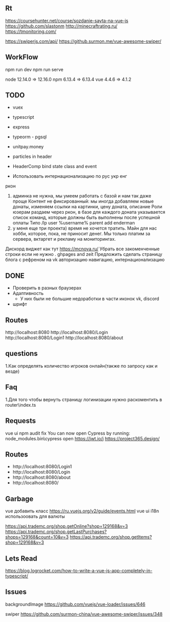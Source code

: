 ## Rt
https://coursehunter.net/course/sozdanie-sayta-na-vue-js
https://github.com/slastonm
http://minecraftrating.ru/
https://tmonitoring.com/

https://swiperjs.com/api/
https://github.surmon.me/vue-awesome-swiper/

## WorkFlow
npm run dev
npm run serve

node 12.14.0 => 12.16.0
npm 6.13.4 => 6.13.4
vue 4.4.6 => 4.1.2

## TODO

* vuex
* typescript
* express
* typeorm - pgsql
* unitpay.money

* particles in header
* HeaderComp bind state class and event

* Использовать интернационализацию по рус укр енг

ркон

1) админка не нужна, мы умеем работать с базой и нам так даже проще
Контент не фиксированный: мы иногда добавляем новые донаты, изменяем ссылки на картинки, цену доната, описание
Роли юзерам раздаем через ркон, в базе для каждого доната указывается список команд, которые должны быть выполнены после успешной оплаты
Типо /lp user %username% parent add enderman
2) у меня еще три проекта) время не хочется тратить. Майн для нас хобби, которое, пока, не приносит денег. Мы только платим за сервера, вктаргет и рекламу на мониторингах.

Дискорд виджет как тут
  https://mcnova.ru/
Убрать все закоменченные строки если не нужно
.
ghpages and zeit
Предложить сделать страницу блога с рефреном на vk
авторизацию
навигацию, интернационализацию

## DONE

* Проверить в разных браузерах
* Адаптивность
  * У них были не большие недоработки в части иконок vk, discord
* шрифт

## Routes

http://localhost:8080
http://localhost:8080/Login
http://localhost:8080/Login1
http://localhost:8080/about

## questions
1.Как определять количество игроков онлайн(также по запросу как и везде)

## Faq
1.Для того чтобы вернуть страницу логинизации нужно раскоментить в router\index.ts

## Requests
vue ui
npm audit fix
You can now open Cypress by running: node_modules\.bin\cypress open
https://jwt.io/j
https://project365.design/

## Routes
* http://localhost:8080/Login1
* http://localhost:8080/Login
* http://localhost:8080/about
* http://localhost:8080/

## Garbage

vue добавить класс
https://ru.vuejs.org/v2/guide/events.html
vue ui
i18n использоовать для валюты

https://api.trademc.org/shop.getOnline?shop=129168&v=3
https://api.trademc.org/shop.getLastPurchases?shops=129168&count=10&v=3
https://api.trademc.org/shop.getItems?shop=129168&v=3

## Lets Read

https://blog.logrocket.com/how-to-write-a-vue-js-app-completely-in-typescript/

## Issues

backgroundImage
https://github.com/vuejs/vue-loader/issues/646

swiper
https://github.com/surmon-china/vue-awesome-swiper/issues/348
